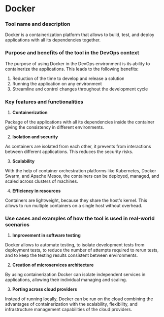 # Docker

### Tool name and description

Docker is a containerization platform that allows to build, test, and deploy applications with all its dependencies together.

### Purpose and benefits of the tool in the DevOps context

The purpose of using Docker in the DevOps environment is its ability to containerize the applications. 
This leads to the following benefits:
1. Reduction of the time to develop and release a solution
2. Running the application on any environment
3. Streamline and control changes throughout the development cycle

### Key features and functionalities

1. **Containerization**

Package of the applications with all its dependencies inside the container giving the consistency in 
different environments.

2. **Isolation and security**

As containers are isolated from each other, it prevents from interactions between different applications.
This reduces the security risks.

3. **Scalability**

With the help of container orchestration platforms like Kubernetes, Docker Swarm, and Apache Mesos,
the containers can be deployed, managed, and scaled across clusters of machines.

4. **Efficiency in resources**

Containers are lightweight, because they share the host's kernel. 
This allows to run multiple containers on a single host without overhead.

### Use cases and examples of how the tool is used in real-world scenarios

1. **Improvement in software testing**

Docker allows to automate testing, to isolate development tests from deployment tests,
to reduce the number of attempts required to rerun tests, and to keep the testing results consistent between environments.

2. **Creation of microservices architecture**

By using containerization Docker can isolate independent services in applications, allowing their 
individual managing and scaling.

3. **Porting across cloud providers**

Instead of running locally, Docker can be run on the cloud combining the advantages of containerization with 
the scalability, flexibility, and infrastructure management capabilities  of the cloud providers.


